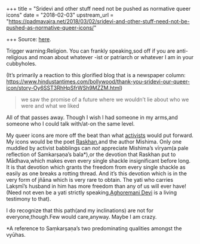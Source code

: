 +++
title = "Sridevi and other stuff need not be pushed as normative queer icons"
date = "2018-02-03"
upstream_url = "https://padmavajra.net/2018/03/02/sridevi-and-other-stuff-need-not-be-pushed-as-normative-queer-icons/"

+++
Source: [here](https://padmavajra.net/2018/03/02/sridevi-and-other-stuff-need-not-be-pushed-as-normative-queer-icons/).

Trigger warning:Religion. You can frankly speaking,sod off if you are
anti-religious and moan about whatever -ist or patriarch or whatever I
am in your cubbyholes.

(It’s primarily a reaction to this glorified blog that is a newspaper
column:
<https://www.hindustantimes.com/bollywood/thank-you-sridevi-our-queer-icon/story-Oy6SST3RhHpSfrWSh9MZZM.html>)

> we saw the promise of a future where we wouldn’t lie about who we were
> and what we liked

All of that passes away. Though I wish I had someone in my arms,and
someone who I could talk with/at-on the same level.

My queer icons are more off the beat than what
[activists](https://www.hindustantimes.com/bollywood/thank-you-sridevi-our-queer-icon/story-Oy6SST3RhHpSfrWSh9MZZM.html)
would put forward. My icons would be the poet
[Raskhan](https://bharatendu.com/2009/07/09/homosexual-bhakta/),and the
author Mishima. Only one muddled by activist babblings can *not*
appreciate Mishima’s vīryam(a pale reflection of Samkarṣaṇa’s bala\*),or
the devotion that Raskhan put to Mādhava,which makes even every single
shackle insignificant before long. It is that devotion which grants the
freedom from every single shackle as easily as one breaks a rotting
thread. And it’s this devotion which is in the very form of jñāna which
is very rare to obtain. The yati who carries Lakṣmī’s husband in him has
more freedom than any of us will ever have! (Need not even be a yati
strictly speaking,[Aghoremani
Devi](https://en.wikipedia.org/wiki/Gopaler_Ma) is a living testimony to
that).

I do recognize that this path(and my inclinations) are not for
everyone,though.Few would care,anyway. Maybe I am crazy.

\*A reference to Saṃkarṣaṇa’s two predominating qualities amongst the
vyūhas.
